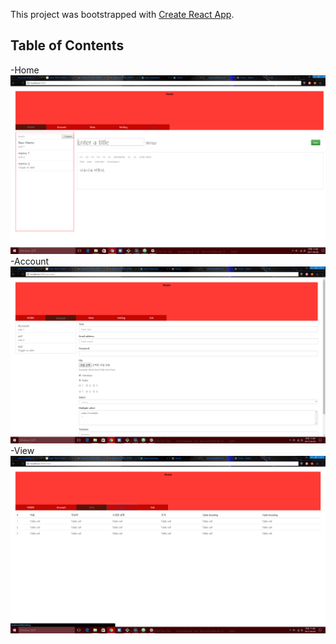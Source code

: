 This project was bootstrapped with [Create React App](https://github.com/facebookincubator/create-react-app).

## Table of Contents
-Home
![home](https://github.com/JuKyYoon/Note_PJ/blob/master/example_image/Home.PNG)
-Account
![account](https://github.com/JuKyYoon/Note_PJ/blob/master/example_image/Account.PNG)
-View
![account](https://github.com/JuKyYoon/Note_PJ/blob/master/example_image/View.PNG)
